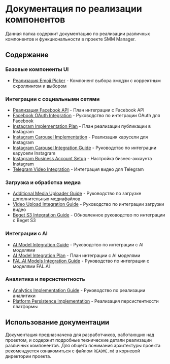 # Документация по реализации компонентов

Данная папка содержит документацию по реализации различных компонентов и функциональности в проекте SMM Manager.

## Содержание

### Базовые компоненты UI
- [Реализация Emoji Picker](./emoji-picker-implementation-guide.md) - Компонент выбора эмодзи с корректным скроллингом и выбором

### Интеграции с социальными сетями
- [Реализация Facebook API](./FACEBOOK_IMPLEMENTATION_PLAN.md) - План интеграции с Facebook API
- [Facebook OAuth Integration](./FACEBOOK_OAUTH_INTEGRATION_GUIDE.md) - Руководство по интеграции OAuth для Facebook
- [Instagram Implementation Plan](./INSTAGRAM_IMPLEMENTATION_PLAN.md) - План реализации публикации в Instagram
- [Instagram Carousel Implementation](./INSTAGRAM_CAROUSEL_IMPLEMENTATION.md) - Реализация карусели для Instagram
- [Instagram Carousel Integration Guide](./INSTAGRAM_CAROUSEL_INTEGRATION_GUIDE.md) - Руководство по интеграции карусели Instagram
- [Instagram Business Account Setup](./INSTAGRAM_BUSINESS_ACCOUNT_SETUP_GUIDE.md) - Настройка бизнес-аккаунта Instagram
- [Telegram Video Integration](./TELEGRAM_VIDEO_INTEGRATION.md) - Интеграция видео для Telegram

### Загрузка и обработка медиа
- [Additional Media Uploader Guide](./ADDITIONAL_MEDIA_UPLOADER_GUIDE.md) - Руководство по загрузке дополнительных медиафайлов
- [Video Upload Integration Guide](./VIDEO_UPLOAD_INTEGRATION_GUIDE.md) - Руководство по интеграции загрузки видео
- [Beget S3 Integration Guide](./BEGET_S3_INTEGRATION_GUIDE_UPDATED.md) - Обновленное руководство по интеграции с Beget S3

### Интеграции с AI
- [AI Model Integration Guide](./AI_MODEL_INTEGRATION_GUIDE.md) - Руководство по интеграции с AI моделями
- [AI Model Integration Plan](./AI_MODEL_INTEGRATION_PLAN.md) - План интеграции с AI моделями
- [FAL.AI Models Integration Guide](./FAL_AI_MODELS_INTEGRATION_GUIDE.md) - Руководство по интеграции с моделями FAL.AI

### Аналитика и персистентность
- [Analytics Implementation Guide](./ANALYTICS_IMPLEMENTATION_GUIDE.md) - Руководство по реализации аналитики
- [Platform Persistence Implementation](./PLATFORM_PERSISTENCE_IMPLEMENTATION.md) - Реализация персистентности платформы

## Использование документации

Документация предназначена для разработчиков, работающих над проектом, и содержит подробные технические детали реализации различных компонентов. Для общего понимания архитектуры проекта рекомендуется ознакомиться с файлом `README.md` в корневой директории проекта.
